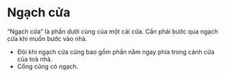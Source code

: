 # Ngạch cửa

“Ngạch cửa” là phần dưới cùng của một cái cửa. Cần phải bước qua ngạch cửa khi muốn bước vào nhà.  
- Đôi khi ngạch cửa cũng bao gồm phần nằm ngay phía trong cánh cửa của toà nhà.
- Cổng cũng có ngạch.

